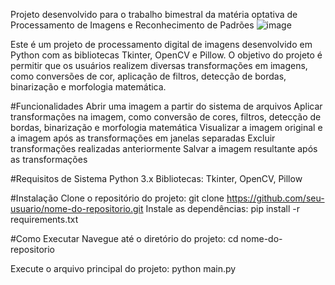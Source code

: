 Projeto desenvolvido para o trabalho bimestral da matéria optativa de Processamento de Imagens e Reconhecimento de Padrões
![image](https://github.com/ana-cdk/pdi-bimestral1/assets/116082619/468689fb-cf38-4f24-8279-dcaef3154c99)

Este é um projeto de processamento digital de imagens desenvolvido em Python com as bibliotecas Tkinter, OpenCV e Pillow. O objetivo do projeto é permitir que os usuários realizem diversas transformações em imagens, como conversões de cor, aplicação de filtros, detecção de bordas, binarização e morfologia matemática.

#Funcionalidades
Abrir uma imagem a partir do sistema de arquivos
Aplicar transformações na imagem, como conversão de cores, filtros, detecção de bordas, binarização e morfologia matemática
Visualizar a imagem original e a imagem após as transformações em janelas separadas
Excluir transformações realizadas anteriormente
Salvar a imagem resultante após as transformações

#Requisitos de Sistema
Python 3.x
Bibliotecas: Tkinter, OpenCV, Pillow

#Instalação
Clone o repositório do projeto:
git clone https://github.com/seu-usuario/nome-do-repositorio.git
Instale as dependências:
pip install -r requirements.txt

#Como Executar
Navegue até o diretório do projeto:
cd nome-do-repositorio

Execute o arquivo principal do projeto:
python main.py
